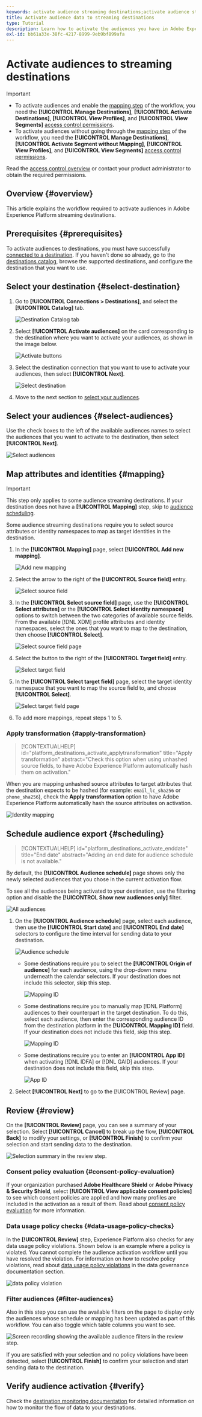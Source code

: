 ```yaml
---
keywords: activate audience streaming destinations;activate audience streaming destinations;activate data
title: Activate audience data to streaming destinations
type: Tutorial
description: Learn how to activate the audiences you have in Adobe Experience Platform by mapping them to streaming destinations.
exl-id: bb61a33e-38fc-4217-8999-9eb9bf899afa
---
```


# Activate audiences to streaming destinations

>[!IMPORTANT]
> 
> * To activate audiences and enable the [mapping step](#mapping) of the workflow, you need the **[!UICONTROL Manage Destinations]**, **[!UICONTROL Activate Destinations]**, **[!UICONTROL View Profiles]**, and **[!UICONTROL View Segments]** [access control permissions](/help/access-control/home.md#permissions).
> * To activate audiences without going through the [mapping step](#mapping) of the workflow, you need the **[!UICONTROL Manage Destinations]**, **[!UICONTROL Activate Segment without Mapping]**, **[!UICONTROL View Profiles]**, and **[!UICONTROL View Segments]** [access control permissions](/help/access-control/home.md#permissions).
> 
> Read the [access control overview](/help/access-control/ui/overview.md) or contact your product administrator to obtain the required permissions.

## Overview {#overview}

This article explains the workflow required to activate audiences in Adobe Experience Platform streaming destinations.

## Prerequisites {#prerequisites}

To activate audiences to destinations, you must have successfully [connected to a destination](./connect-destination.md). If you haven't done so already, go to the [destinations catalog](../catalog/overview.md), browse the supported destinations, and configure the destination that you want to use.

## Select your destination {#select-destination}

1. Go to **[!UICONTROL Connections > Destinations]**, and select the **[!UICONTROL Catalog]** tab.
    
    ![Destination Catalog tab](../assets/ui/activate-segment-streaming-destinations/catalog-tab.png)

1. Select **[!UICONTROL Activate audiences]** on the card corresponding to the destination where you want to activate your audiences, as shown in the image below.

    ![Activate buttons](../assets/ui/activate-segment-streaming-destinations/activate-audiences-button.png)

1. Select the destination connection that you want to use to activate your audiences, then select **[!UICONTROL Next]**.

    ![Select destination](../assets/ui/activate-segment-streaming-destinations/select-destination.png)

1. Move to the next section to [select your audiences](#select-audiences).

## Select your audiences {#select-audiences}

Use the check boxes to the left of the available audiences names to select the audiences that you want to activate to the destination, then select **[!UICONTROL Next]**.

![Select audiences](../assets/ui/activate-segment-streaming-destinations/select-audiences.png)

## Map attributes and identities {#mapping}

>[!IMPORTANT]
>
>This step only applies to some audience streaming destinations. If your destination does not have a **[!UICONTROL Mapping]** step, skip to [audience scheduling](#scheduling).

Some audience streaming destinations require you to select source attributes or identity namespaces to map as target identities in the destination.

1. In the **[!UICONTROL Mapping]** page, select **[!UICONTROL Add new mapping]**.
    
    ![Add new mapping](../assets/ui/activate-segment-streaming-destinations/add-new-mapping.png)

1. Select the arrow to the right of the **[!UICONTROL Source field]** entry.

    ![Select source field](../assets/ui/activate-segment-streaming-destinations/select-source-field.png)

1. In the **[!UICONTROL Select source field]** page, use the **[!UICONTROL Select attributes]** or the **[!UICONTROL Select identity namespace]** options to switch between the two categories of available source fields. From the available [!DNL XDM] profile attributes and identity namespaces, select the ones that you want to map to the destination, then choose **[!UICONTROL Select]**.

    ![Select source field page](../assets/ui/activate-segment-streaming-destinations/source-field-page.png)

1. Select the button to the right of the **[!UICONTROL Target field]** entry.

    ![Select target field](../assets/ui/activate-segment-streaming-destinations/select-target-field.png)

1. In the **[!UICONTROL Select target field]** page, select the target identity namespace that you want to map the source field to, and choose **[!UICONTROL Select]**.

    ![Select target field page](../assets/ui/activate-segment-streaming-destinations/target-field-page.png)

1. To add more mappings, repeat steps 1 to 5.

### Apply transformation {#apply-transformation}

>[!CONTEXTUALHELP]
>id="platform_destinations_activate_applytransformation"
>title="Apply transformation"
>abstract="Check this option when using unhashed source fields, to have Adobe Experience Platform automatically hash them on activation."

When you are mapping unhashed source attributes to target attributes that the destination expects to be hashed (for example: `email_lc_sha256` or `phone_sha256`), check the **Apply transformation** option to have Adobe Experience Platform automatically hash the source attributes on activation.

![Identity mapping](../assets/ui/activate-segment-streaming-destinations/mapping-summary.png)

## Schedule audience export {#scheduling}

>[!CONTEXTUALHELP]
>id="platform_destinations_activate_enddate"
>title="End date"
>abstract="Adding an end date for audience schedule is not available."

By default, the **[!UICONTROL Audience schedule]** page shows only the newly selected audiences that you chose in the current activation flow.

To see all the audiences being activated to your destination, use the filtering option and disable the **[!UICONTROL Show new audiences only]** filter.

![All audiences](../assets/ui/activate-segment-streaming-destinations/all-audiences.png)

1. On the **[!UICONTROL Audience schedule]** page, select each audience, then use the **[!UICONTROL Start date]** and **[!UICONTROL End date]** selectors to configure the time interval for sending data to your destination.

    ![Audience schedule](../assets/ui/activate-segment-streaming-destinations/audience-schedule.png)

    * Some destinations require you to select the **[!UICONTROL Origin of audience]** for each audience, using the drop-down menu underneath the calendar selectors. If your destination does not include this selector, skip this step.

        ![Mapping ID](../assets/ui/activate-segment-streaming-destinations/origin-of-audience.png)

    * Some destinations require you to manually map [!DNL Platform] audiences to their counterpart in the target destination. To do this, select each audience, then enter the corresponding audience ID from the destination platform in the **[!UICONTROL Mapping ID]** field. If your destination does not include this field, skip this step.

        ![Mapping ID](../assets/ui/activate-segment-streaming-destinations/mapping-id.png)

    * Some destinations require you to enter an **[!UICONTROL App ID]** when activating [!DNL IDFA] or [!DNL GAID] audiences. If your destination does not include this field, skip this step.

        ![App ID](../assets/ui/activate-segment-streaming-destinations/destination-appid.png)

1. Select **[!UICONTROL Next]** to go to the [!UICONTROL Review] page.

## Review {#review}

On the **[!UICONTROL Review]** page, you can see a summary of your selection. Select **[!UICONTROL Cancel]** to break up the flow, **[!UICONTROL Back]** to modify your settings, or **[!UICONTROL Finish]** to confirm your selection and start sending data to the destination.

![Selection summary in the review step.](../assets/ui/activate-segment-streaming-destinations/review.png)

### Consent policy evaluation {#consent-policy-evaluation}

If your organization purchased **Adobe Healthcare Shield** or **Adobe Privacy & Security Shield**, select **[!UICONTROL View applicable consent policies]** to see which consent policies are applied and how many profiles are included in the activation as a result of them. Read about [consent policy evaluation](/help/data-governance/enforcement/auto-enforcement.md#consent-policy-evaluation) for more information.

### Data usage policy checks {#data-usage-policy-checks}

In the **[!UICONTROL Review]** step, Experience Platform also checks for any data usage policy violations. Shown below is an example where a policy is violated. You cannot complete the audience activation workflow until you have resolved the violation. For information on how to resolve policy violations, read about [data usage policy violations](/help/data-governance/enforcement/auto-enforcement.md#data-usage-violation) in the data governance documentation section.
 
![data policy violation](../assets/common/data-policy-violation.png)

### Filter audiences {#filter-audiences}

Also in this step you can use the available filters on the page to display only the audiences whose schedule or mapping has been updated as part of this workflow. You can also toggle which table columns you want to see. 

![Screen recording showing the available audience filters in the review step.](../assets/ui/activate-segment-streaming-destinations/filter-audiences-review-step.gif)

If you are satisfied with your selection and no policy violations have been detected, select **[!UICONTROL Finish]** to confirm your selection and start sending data to the destination. 

## Verify audience activation {#verify}

Check the [destination monitoring documentation](../../dataflows/ui/monitor-destinations.md) for detailed information on how to monitor the flow of data to your destinations.

<!-- 
For [!DNL Facebook Custom Audience], a successful activation means that a [!DNL Facebook] custom audience would be created programmatically in [[!UICONTROL Facebook Ads Manager]](https://www.facebook.com/adsmanager/manage/). Audience membership in the audience would be added and removed as users are qualified or disqualified for the activated audiences.

>[!TIP]
>
>The integration between Adobe Experience Platform and [!DNL Facebook] supports historical audience backfills. All historical segment qualifications are sent to [!DNL Facebook] when you activate the audiences to the destination.
-->
